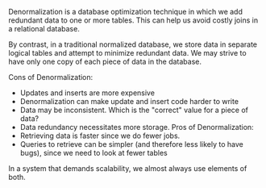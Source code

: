 Denormalization is a database optimization technique in which we add redundant
data to one or more tables. This can help us avoid costly joins in a
relational database.

By contrast, in a traditional normalized database, we store data in separate
logical tables and attempt to minimize redundant data. We may strive to have
only one copy of each piece of data in the database.

Cons of Denormalization:

- Updates and inserts are more expensive
- Denormalization can make update and insert code harder to write
- Data may be inconsistent. Which is the "correct" value for a piece of data?
- Data redundancy necessitates more storage.
  Pros of Denormalization:
- Retrieving data is faster since we do fewer jobs.
- Queries to retrieve can be simpler (and therefore less likely to have bugs),
  since we need to look at fewer tables

In a system that demands scalability, we almost always use elements of both.
